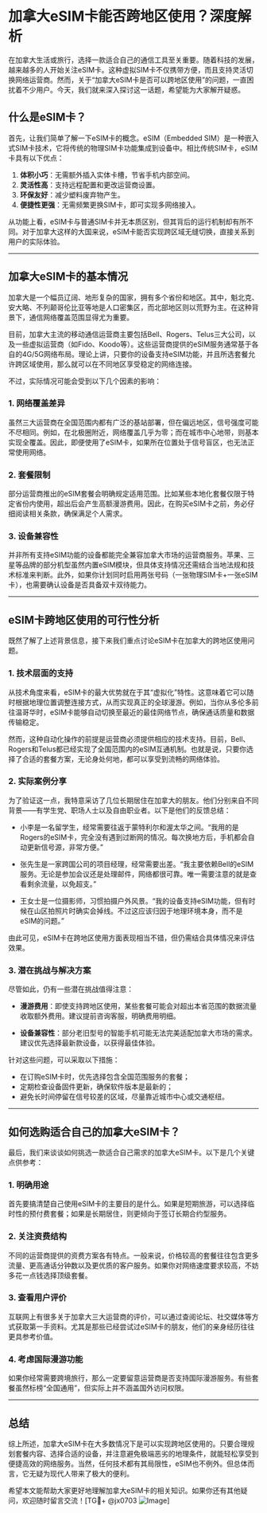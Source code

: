 # 加拿大eSIM卡能否跨地区使用？深度解析

在加拿大生活或旅行，选择一款适合自己的通信工具至关重要。随着科技的发展，越来越多的人开始关注eSIM卡。这种虚拟SIM卡不仅携带方便，而且支持灵活切换网络运营商。然而，关于“加拿大eSIM卡是否可以跨地区使用”的问题，一直困扰着不少用户。今天，我们就来深入探讨这一话题，希望能为大家解开疑惑。

## 什么是eSIM卡？

首先，让我们简单了解一下eSIM卡的概念。eSIM（Embedded SIM）是一种嵌入式SIM卡技术，它将传统的物理SIM卡功能集成到设备中。相比传统SIM卡，eSIM卡具有以下优点：

1. **体积小巧**：无需额外插入实体卡槽，节省手机内部空间。
2. **灵活性高**：支持远程配置和更改运营商设置。
3. **环保友好**：减少塑料废弃物产生。
4. **便捷性更强**：无需频繁更换SIM卡，即可实现多网络接入。

从功能上看，eSIM卡与普通SIM卡并无本质区别，但其背后的运行机制却有所不同。对于加拿大这样的大国来说，eSIM卡能否实现跨区域无缝切换，直接关系到用户的实际体验。

---

## 加拿大eSIM卡的基本情况

加拿大是一个幅员辽阔、地形复杂的国家，拥有多个省份和地区。其中，魁北克、安大略、不列颠哥伦比亚等地是人口密集区，而北部地区则以荒野为主。在这种背景下，通信网络覆盖范围显得尤为重要。

目前，加拿大主流的移动通信运营商主要包括Bell、Rogers、Telus三大公司，以及一些虚拟运营商（如Fido、Koodo等）。这些运营商提供的eSIM服务通常基于各自的4G/5G网络布局。理论上讲，只要你的设备支持eSIM功能，并且所选套餐允许跨区域使用，那么就可以在不同地区享受稳定的网络连接。

不过，实际情况可能会受到以下几个因素的影响：

### 1. 网络覆盖差异
虽然三大运营商在全国范围内都有广泛的基站部署，但在偏远地区，信号强度可能不尽相同。例如，在北极圈附近，网络覆盖几乎为零；而在城市中心地带，则基本实现全覆盖。因此，即便使用了eSIM卡，如果所在位置处于信号盲区，也无法正常使用网络。

### 2. 套餐限制
部分运营商推出的eSIM套餐会明确规定适用范围。比如某些本地化套餐仅限于特定省份内使用，超出后会产生高额漫游费用。因此，在购买eSIM卡之前，务必仔细阅读相关条款，确保满足个人需求。

### 3. 设备兼容性
并非所有支持eSIM功能的设备都能完全兼容加拿大市场的运营商服务。苹果、三星等品牌的部分机型虽然内置eSIM模块，但具体支持情况还需结合当地法规和技术标准来判断。此外，如果你计划同时启用两张号码（一张物理SIM卡+一张eSIM卡），也需要确认设备是否具备双卡双待能力。

---

## eSIM卡跨地区使用的可行性分析

既然了解了上述背景信息，接下来我们重点讨论eSIM卡在加拿大的跨地区使用问题。

### 1. 技术层面的支持
从技术角度来看，eSIM卡的最大优势就在于其“虚拟化”特性。这意味着它可以随时根据地理位置调整连接方式，从而实现真正的全球漫游。例如，当你从多伦多前往温哥华时，eSIM卡能够自动切换至最近的最佳网络节点，确保通话质量和数据传输稳定。

然而，这种自动化操作的前提是运营商必须提供相应的技术支持。目前，Bell、Rogers和Telus都已经实现了全国范围内的eSIM互通机制。也就是说，只要你选择了合适的套餐方案，无论身处何地，都可以享受到流畅的网络体验。

### 2. 实际案例分享
为了验证这一点，我特意采访了几位长期居住在加拿大的朋友。他们分别来自不同背景——有学生党、职场人士以及自由职业者。以下是他们的反馈总结：

- 小李是一名留学生，经常需要往返于蒙特利尔和渥太华之间。“我用的是Rogers的eSIM卡，完全没有遇到过断网的情况。每次换地方后，手机都会自动更新信号源，非常方便。”
  
- 张先生是一家跨国公司的项目经理，经常需要出差。“我主要依赖Bell的eSIM服务。无论是参加会议还是处理邮件，网络都很可靠。唯一需要注意的就是查看剩余流量，以免超支。”

- 王女士是一位摄影师，习惯拍摄户外风景。“我的设备支持eSIM功能，但有时候在山区拍照片时确实会掉线。不过这应该归因于地理环境本身，而不是eSIM的问题。”

由此可见，eSIM卡在跨地区使用方面表现相当不错，但仍需结合具体情况来评估效果。

### 3. 潜在挑战与解决方案
尽管如此，仍有一些潜在挑战值得注意：

- **漫游费用**：即使支持跨地区使用，某些套餐可能会对超出本省范围的数据流量收取额外费用。建议提前咨询客服，明确费用明细。
  
- **设备兼容性**：部分老旧型号的智能手机可能无法完美适配加拿大市场的需求。建议优先选择最新款设备，以获得最佳体验。

针对这些问题，可以采取以下措施：
- 在订购eSIM卡时，优先选择包含全国范围服务的套餐；
- 定期检查设备固件更新，确保软件版本是最新的；
- 避免长时间停留在信号较差的区域，尽量靠近城市中心或交通枢纽。

---

## 如何选购适合自己的加拿大eSIM卡？

最后，我们来谈谈如何挑选一款适合自己需求的加拿大eSIM卡。以下是几个关键点供参考：

### 1. 明确用途
首先要搞清楚自己使用eSIM卡的主要目的是什么。如果是短期旅游，可以选择临时性的预付费套餐；如果是长期居住，则更倾向于签订长期合约型服务。

### 2. 关注资费结构
不同的运营商提供的资费方案各有特点。一般来说，价格较高的套餐往往包含更多流量、更高通话分钟数以及更优质的客户服务。如果你对网络速度要求较高，不妨多花一点钱选择顶级套餐。

### 3. 查看用户评价
互联网上有很多关于加拿大三大运营商的评价，可以通过查阅论坛、社交媒体等方式获取第一手资料。尤其是那些已经尝试过eSIM卡的朋友，他们的亲身经历往往更具参考价值。

### 4. 考虑国际漫游功能
如果你经常需要跨境旅行，那么一定要留意运营商是否支持国际漫游服务。有些套餐虽然标榜“全国通用”，但实际上并不涵盖国外访问权限。

---

## 总结

综上所述，加拿大eSIM卡在大多数情况下是可以实现跨地区使用的。只要合理规划套餐内容、选择合适的设备，并注意避免极端恶劣的地理条件，就能轻松享受到便捷高效的网络服务。当然，任何技术都有其局限性，eSIM也不例外。但总体而言，它无疑为现代人带来了极大的便利。

希望本文能帮助大家更好地理解加拿大eSIM卡的相关知识。如果你还有其他疑问，欢迎随时留言交流！[TG💪+ @jx0703 ![Image](https://github.com/user-attachments/assets/dbca1d08-cadb-493c-b0ec-ad6f7a83f270)]